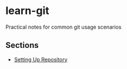 # learn-git
Practical notes for common git usage scenarios

## Sections
* [Setting Up Repository](setting_up_repository.md) 
